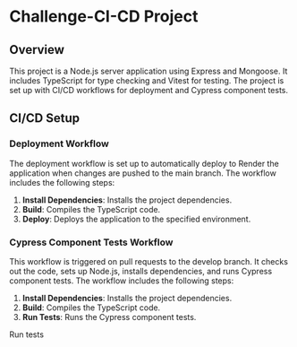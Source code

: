 # Challenge-CI-CD Project

## Overview

This project is a Node.js server application using Express and Mongoose. It includes TypeScript for type checking and Vitest for testing. The project is set up with CI/CD workflows for deployment and Cypress component tests.

## CI/CD Setup

### Deployment Workflow

The deployment workflow is set up to automatically deploy to Render the application when changes are pushed to the main branch. The workflow includes the following steps:

1. **Install Dependencies**: Installs the project dependencies.
2. **Build**: Compiles the TypeScript code.
3. **Deploy**: Deploys the application to the specified environment.

### Cypress Component Tests Workflow

This workflow is triggered on pull requests to the develop branch. It checks out the code, sets up Node.js, installs dependencies, and runs Cypress component tests. The workflow includes the following steps:

1. **Install Dependencies**: Installs the project dependencies.
2. **Build**: Compiles the TypeScript code.
3. **Run Tests**: Runs the Cypress component tests.

Run tests
